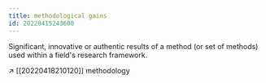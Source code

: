 ```yaml
---
title: methodological gains
id: 20220415243600
---
```


Significant, innovative or authentic results of a method (or set of methods) used within a field's research framework.

↗ [[20220418210120]] methodology
